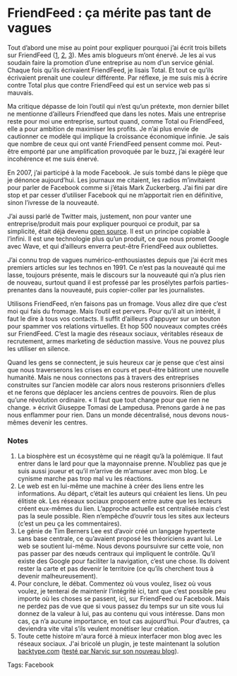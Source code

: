 # FriendFeed : ça mérite pas tant de vagues

Tout d’abord une mise au point pour expliquer pourquoi j’ai écrit trois billets sur FriendFeed ([1](http://blog.tcrouzet.com/2009/07/23/facebook-et-friendfeed-la-strategie-de-l%e2%80%99enfermement/), [2](http://blog.tcrouzet.com/2009/07/24/friendfeed-ou-la-dissolution-de-la-conscience/), [3](http://blog.tcrouzet.com/2009/07/27/facebook-et-friendfeed-tueurs-de-reves/)). Mes amis blogueurs m’ont énervé. Je les ai vus soudain faire la promotion d’une entreprise au nom d’un service génial. Chaque fois qu’ils écrivaient FriendFeed, je lisais Total. Et tout ce qu’ils écrivaient prenait une couleur différente. Par réflexe, je me suis mis à écrire contre Total plus que contre FriendFeed qui est un service web pas si mauvais.<span id="more-8072"></span>

Ma critique dépasse de loin l’outil qui n’est qu’un prétexte, mon dernier billet ne mentionne d’ailleurs Friendfeed que dans les notes. Mais une entreprise reste pour moi une entreprise, surtout quand, comme Total ou FriendFeed, elle a pour ambition de maximiser les profits. Je n’ai plus envie de cautionner ce modèle qui implique la croissance économique infinie. Je sais que nombre de ceux qui ont vanté FriendFeed pensent comme moi. Peut-être emporté par une amplification provoquée par le buzz, j’ai exagéré leur incohérence et me suis énervé.

En 2007, j’ai participé à la mode Facebook. Je suis tombé dans le piège que je dénonce aujourd’hui. Les journaux me citaient, les radios m’invitaient pour parler de Facebook comme si j’étais Mark Zuckerberg. J’ai fini par dire stop et par cesser d’utiliser Facebook qui ne m’apportait rien en définitive, sinon l’ivresse de la nouveauté.

J’ai aussi parlé de Twitter mais, justement, non pour vanter une entreprise/produit mais pour expliquer pourquoi ce produit, par sa simplicité, était déjà devenu [open source](http://identi.ca/). Il est un principe copiable à l’infini. Il est une technologie plus qu’un produit, ce que nous promet Google avec Wave, et qui d’ailleurs enverra peut-être FriendFeed aux oubliettes.

J’ai connu trop de vagues numérico-enthousiastes depuis que j’ai écrit mes premiers articles sur les technos en 1991. Ce n’est pas la nouveauté qui me lasse, toujours présente, mais le discours sur la nouveauté qui n’a plus rien de nouveau, surtout quand il est professé par les prosélytes parfois parties-prenantes dans la nouveauté, puis copier-coller par les journalistes.

Utilisons FriendFeed, n’en faisons pas un fromage. Vous allez dire que c’est moi qui fais du fromage. Mais l’outil est pervers. Pour qu’il ait un intérêt, il faut le dire à tous vos contacts. Il suffit d’ailleurs d’appuyer sur un bouton pour spammer vos relations virtuelles. Et hop 500 nouveaux comptes créés sur FriendFeed. C’est la magie des réseaux sociaux, véritables réseaux de recrutement, armes marketing de séduction massive. Vous ne pouvez plus les utiliser en silence.

Quand les gens se connectent, je suis heureux car je pense que c’est ainsi que nous traverserons les crises en cours et peut-être bâtiront une nouvelle humanité. Mais ne nous connectons pas à travers des entreprises construites sur l’ancien modèle car alors nous resterons prisonniers d’elles et ne ferons que déplacer les anciens centres de pouvoirs. Rien de plus qu’une révolution ordinaire. « Il faut que tout change pour que rien ne change. » écrivit Giuseppe Tomasi de Lampedusa. Prenons garde à ne pas nous enflammer pour rien. Dans un monde décentralisé, nous devons nous-mêmes devenir les centres.

### Notes

1. La biosphère est un écosystème qui ne réagit qu’à la polémique. Il faut entrer dans le lard pour que la mayonnaise prenne. N’oubliez pas que je suis aussi joueur et qu’il m’arrive de m’amuser avec mon blog. Le cynisme marche pas trop mal vu les réactions.
2. Le web est en lui-même une machine à créer des liens entre les informations. Au départ, c’était les auteurs qui créaient les liens. Un peu élitiste ok. Les réseaux sociaux proposent entre autre que les lecteurs créent eux-mêmes du lien. L’approche actuelle est centralisée mais c’est pas la seule possible. Rien n’empêche d’ouvrir tous les sites aux lecteurs (c’est un peu ça les commentaires).
3. Le génie de Tim Berners Lee est d’avoir créé un langage hypertexte sans base centrale, ce qu’avaient proposé les théoriciens avant lui. Le web se soutient lui-même. Nous devons poursuivre sur cette voie, non pas passer par des nœuds centraux qui impliquent le contrôle. Qu’il existe des Google pour faciliter la navigation, c’est une chose. Ils doivent rester la carte et pas devenir le territoire (ce qu’ils cherchent tous à devenir malheureusement).
4. Pour conclure, le débat. Commentez où vous voulez, lisez où vous voulez, je tenterai de maintenir l’intégrité ici, tant que c’est possible peu importe où les choses se passent, ici, sur FriendFeed ou Facebook. Mais ne perdez pas de vue que si vous passez du temps sur un site vous lui donnez de la valeur à lui, pas au contenu qui vous intéresse. Dans mon cas, ça n’a aucune importance, en tout cas aujourd’hui. Pour d’autres, ça deviendra vite vital s’ils veulent monétiser leur création.
5. Toute cette histoire m'aura forcé à mieux interfacer mon blog avec les réseaux sociaux. J'ai bricolé un plugin, je teste maintenant la solution [backtype.com](http://www.backtype.com/home) ([testé par Narvic sur son nouveau blog](http://narvic.fr/2009/07/ma-nouvelle-vie-sur-le-web/)).

Tags: Facebook